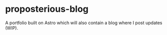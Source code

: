 # proposterious-blog
 A portfolio built on Astro which will also contain a blog where I post updates (WIP).
